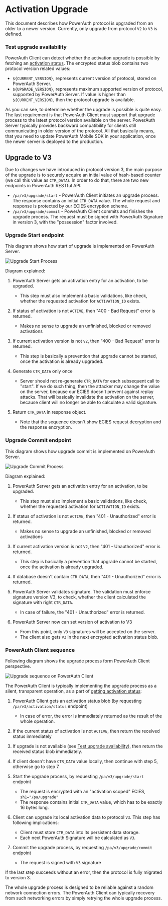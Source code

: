 # Activation Upgrade

This document describes how PowerAuth protocol is upgraded from an older to a newer version. Currently, only upgrade from protocol `V2` to `V3` is defined.

### Test upgrade availability

PowerAuth Client can detect whether the activation upgrade is possible by fetching an [activation status](./Activation-Status.md). The encrypted status blob contains two protocol version related values:

- `${CURRENT_VERSION}`, represents current version of protocol, stored on PowerAuth Server.
- `${UPGRADE_VERSION}`, represents maximum supported version of protocol, supported by PowerAuth Server. If value is higher than `${CURRENT_VERSION}`, then the protocol upgrade is available.

As you can see, to determine whether the upgrade is possible is quite easy. The last requirement is that PowerAuth Client must support that upgrade process to the latest protocol version available on the server. PowerAuth Server typically provides backward compatibility for clients still communicating in older version of the protocol. All that basically means, that you need to update PowerAuth Mobile SDK in your application, once the newer server is deployed to the production.

## Upgrade to V3

Due to changes we have introduced in protocol version 3, the main purpose of the upgrade is to securely acquire an initial value of hash-based counter (we call this value as `CTR_DATA`). In order to do that, there are two new endpoints in PowerAuth RESTful API:

- `/pa/v3/upgrade/start` - PowerAuth Client initiates an upgrade process. The response contains an initial `CTR_DATA` value. The whole request and response is protected by our ECIES encryption scheme.
- `/pa/v3/upgrade/commit` - PowerAuth Client commits and finishes the upgrade process. The request must be signed with PowerAuth Signature in version 3, with the "possession" factor involved.

### Upgrade Start endpoint

This diagram shows how start of upgrade is implemented on PowerAuth Server.

![Upgrade Start Process](./resources/images/upgrade_protocol_v3_start.png)

Diagram explained:

1. PowerAuth Server gets an activation entry for an activation, to be upgraded. 
   - This step must also implement a basic validations, like check, whether the requested activation for `ACTIVATION_ID` exists.

2. If status of activation is not `ACTIVE`, then "400 - Bad Request" error is returned.
   - Makes no sense to upgrade an unfinished, blocked or removed activations 

3. If current activation version is not `V2`, then "400 - Bad Request" error is returned. 
   - This step is basically a prevention that upgrade cannot be started, once the activation is already upgraded.

4. Generate `CTR_DATA` only once
   - Server should not re-generate `CTR_DATA` for each subsequent call to "start". If we do such thing, then the attacker may change the value on the server, because our ECIES doesn't prevent against replay attacks. That will basically invalidate the activation on the server, because client will no longer be able to calculate a valid signature.
   
5. Return `CTR_DATA` in response object.
   - Note that the sequence doesn't show ECIES request decryption and the response encryption.

### Upgrade Commit endpoint

This diagram shows how upgrade commit is implemented on PowerAuth Server.

![Upgrade Commit Process](./resources/images/upgrade_protocol_v3_commit.png)

Diagram explained:

1. PowerAuth Server gets an activation entry for an activation, to be upgraded. 
   - This step must also implement a basic validations, like check, whether the requested activation for `ACTIVATION_ID` exists.

2. If status of activation is not `ACTIVE`, then "401 - Unauthorized" error is returned.
   - Makes no sense to upgrade an unfinished, blocked or removed activations 

3. If current activation version is not `V2`, then "401 - Unauthorized" error is returned.
   - This step is basically a prevention that upgrade cannot be started, once the activation is already upgraded.

4. If database doesn't contain `CTR_DATA`, then "401 - Unauthorized" error is returned.

5. PowerAuth Server validates signature. The validation must enforce signature version V3, to check, whether the client calculated the signature with right `CTR_DATA`.
   - In case of failure, the "401 - Unauthorized" error is returned.

6. PowerAuth Server now can set version of activation to V3 
   - From this point, only `V3` signatures will be accepted on the server. 
   - The client also gets `V3` in the next encrypted activation status blob.

### PowerAuth Client sequence

Following diagram shows the upgrade process form PowerAuth Client perspective.

![Upgrade sequence on PowerAuth Client](./resources/images/upgrade_protocol_v3_mobile_sdk.png)

The PowerAuth Client is typically implementing the upgrade process as a silent, transparent operation, as a part of [getting activation status](./Activation-Status.md):

1. PowerAuth Client gets an activation status blob (by requesting `/pa/v3/activation/status` endpoint)
   - In case of error, the error is immediately returned as the result of the whole operation.

2. If the current status of activation is not `ACTIVE`, then return the received status immediately

3. If upgrade is not available (see [Test upgrade availability](#test-upgrade-availability)), then return the received status blob immediately.

4. If client doesn't have `CTR_DATA` value locally, then continue with step 5, otherwise go to step 7.

5. Start the upgrade process, by requesting `/pa/v3/upgrade/start` endpoint
   - The request is encrypted with an "activation scoped" ECIES, `sh1="/pa/upgrade"` 
   - The response contains initial `CTR_DATA` value, which has to be exactly 16 bytes long.

6. Client can upgrade its local activation data to protocol `V3`. This step has following implications: 
   - Client must store `CTR_DATA` into its persistent data storage.
   - Each next PowerAuth Signature will be calculated as `V3`.

7. Commit the upgrade process, by requesting `/pa/v3/upgrade/commit` endpoint
   - The request is signed with `V3` signature

If the last step succeeds without an error, then the protocol is fully migrated to version 3. 

The whole upgrade process is designed to be reliable against a random network connection errors. The PowerAuth Client can typically recovery from such networking errors by simply retrying the whole upgrade process.
